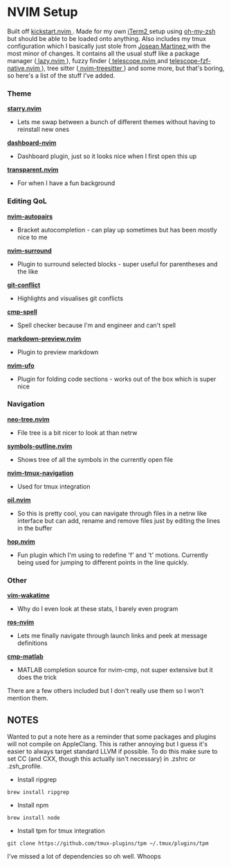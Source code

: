 # NVIM Setup

Built off [ kickstart.nvim ]( https://github.com/nvim-lua/kickstart.nvim ). Made for my own
[ iTerm2 ]( https://iterm2.com/ ) setup using [ oh-my-zsh ]( https://ohmyz.sh/ ) but should 
be able to be loaded onto anything. Also includes my tmux configuration which I basically 
just stole from [ Josean Martinez ]( https://youtu.be/U-omALWIBos ) with the most minor of 
changes. It contains all the usual stuff like a package manager 
([ lazy.nvim ]( https://github.com/folke/lazy.nvim )), fuzzy finder 
([ telescope.nvim ]( https://github.com/nvim-telescope/telescope.nvim ) and 
[ telescope-fzf-native.nvim ]( https://github.com/nvim-telescope/telescope-fzf-native.nvim )),
tree sitter ([ nvim-treesitter ]( https://github.com/nvim-treesitter/nvim-treesitter )) and
some more, but that's boring, so here's a list of the stuff I've added.

### Theme

**[ starry.nvim ]( https://github.com/ray-x/starry.nvim )**
- Lets me swap between a bunch of different themes without having to reinstall new ones

**[ dashboard-nvim ]( https://github.com/nvimdev/dashboard-nvim )**
- Dashboard plugin, just so it looks nice when I first open this up

**[ transparent.nvim ]( https://github.com/xiyaowong/transparent.nvim )**
- For when I have a fun background

### Editing QoL

**[ nvim-autopairs ]( https://github.com/windwp/nvim-autopairs )**
- Bracket autocompletion - can play up sometimes but has been mostly nice to me

**[ nvim-surround ]( https://github.com/kylechui/nvim-surround )**
- Plugin to surround selected blocks - super useful for parentheses and the like

**[ git-conflict ]( https://github.com/akinsho/git-conflict.nvim )**
- Highlights and visualises git conflicts

**[ cmp-spell ]( https://github.com/f3fora/cmp-spell )**
- Spell checker because I'm and engineer and can't spell

**[ markdown-preview.nvim ]( https://github.com/iamcco/markdown-preview.nvim )**
- Plugin to preview markdown

**[ nvim-ufo ]( https://github.com/kevinhwang91/nvim-ufo )**
- Plugin for folding code sections - works out of the box which is super nice

### Navigation

**[ neo-tree.nvim ]( https://github.com/nvim-neo-tree/neo-tree.nvim )**
- File tree is a bit nicer to look at than netrw

**[ symbols-outline.nvim ]( https://github.com/simrat39/symbols-outline.nvim )**
- Shows tree of all the symbols in the currently open file

**[ nvim-tmux-navigation ]( https://github.com/alexghergh/nvim-tmux-navigation )**
- Used for tmux integration

**[ oil.nvim ]( https://github.com/stevearc/oil.nvim )**
- So this is pretty cool, you can navigate through files in a netrw like interface but can add, rename and remove files just by editing the lines in the buffer

**[ hop.nvim ]( https://github.com/phaazon/hop.nvim )**
- Fun plugin which I'm using to redefine 'f' and 't' motions. Currently being used for jumping to different points in the line quickly.

### Other

**[ vim-wakatime ]( https://github.com/wakatime/vim-wakatime )**
- Why do I even look at these stats, I barely even program

**[ ros-nvim ]( https://github.com/taDachs/ros-nvim )**
- Lets me finally navigate through launch links and peek at message definitions

**[ cmp-matlab ]( https://github.com/mstanciu552/cmp-matlab )**
- MATLAB completion source for nvim-cmp, not super extensive but it does the trick

There are a few others included but I don't really use them so I won't mention them.

## NOTES

Wanted to put a note here as a reminder that some packages and plugins will not compile 
on AppleClang. This is rather annoying but I guess it's easier to always target standard
LLVM if possible. To do this make sure to set CC (and CXX, though this actually isn't 
necessary) in .zshrc or .zsh_profile.

- Install ripgrep
```
brew install ripgrep
```

- Install npm
```
brew install node
```

- Install tpm for tmux integration
```
git clone https://github.com/tmux-plugins/tpm ~/.tmux/plugins/tpm
```

I've missed a lot of dependencies so oh well. Whoops
